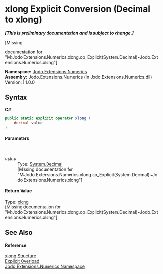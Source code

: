 # xlong&nbsp;Explicit Conversion (Decimal to xlong)
 _**\[This is preliminary documentation and is subject to change.\]**_

\[Missing <summary> documentation for "M:Jodo.Extensions.Numerics.xlong.op_Explicit(System.Decimal)~Jodo.Extensions.Numerics.xlong"\]

**Namespace:**&nbsp;<a href="N_Jodo_Extensions_Numerics">Jodo.Extensions.Numerics</a><br />**Assembly:**&nbsp;Jodo.Extensions.Numerics (in Jodo.Extensions.Numerics.dll) Version: 1.1.0.0

## Syntax

**C#**<br />
``` C#
public static explicit operator xlong (
	decimal value
)
```


#### Parameters
&nbsp;<dl><dt>value</dt><dd>Type: <a href="https://docs.microsoft.com/dotnet/api/system.decimal" target="_blank" rel="noopener noreferrer">System.Decimal</a><br />\[Missing <param name="value"/> documentation for "M:Jodo.Extensions.Numerics.xlong.op_Explicit(System.Decimal)~Jodo.Extensions.Numerics.xlong"\]</dd></dl>

#### Return Value
Type: <a href="T_Jodo_Extensions_Numerics_xlong">xlong</a><br />\[Missing <returns> documentation for "M:Jodo.Extensions.Numerics.xlong.op_Explicit(System.Decimal)~Jodo.Extensions.Numerics.xlong"\]

## See Also


#### Reference
<a href="T_Jodo_Extensions_Numerics_xlong">xlong Structure</a><br /><a href="Overload_Jodo_Extensions_Numerics_xlong_op_Explicit">Explicit Overload</a><br /><a href="N_Jodo_Extensions_Numerics">Jodo.Extensions.Numerics Namespace</a><br />